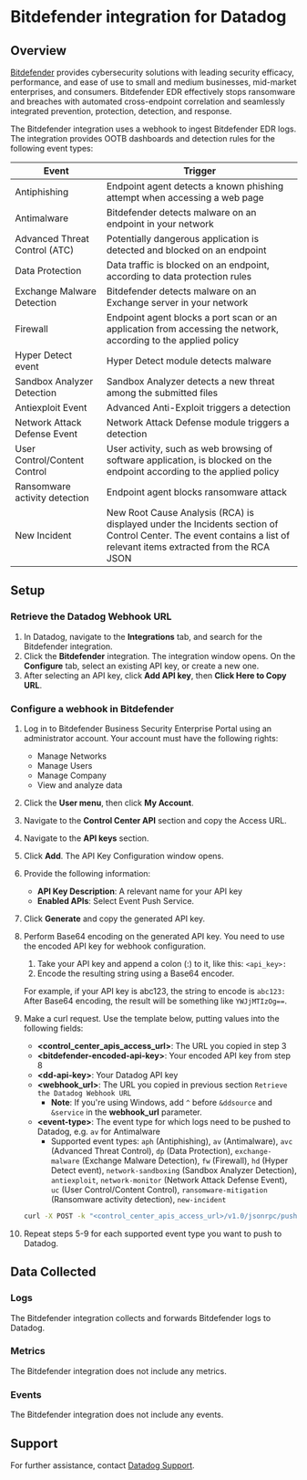 # Bitdefender integration for Datadog

## Overview

[Bitdefender][1] provides cybersecurity solutions with leading security efficacy, performance, and ease of use to small and medium businesses, mid-market enterprises, and consumers. Bitdefender EDR effectively stops ransomware and breaches with automated cross-endpoint correlation and seamlessly integrated prevention, protection, detection, and response.

The Bitdefender integration uses a webhook to ingest Bitdefender EDR logs. The integration provides OOTB dashboards and detection rules for the following event types:

| Event                         | Trigger                                                                                                                                                           |
|-------------------------------|-------------------------------------------------------------------------------------------------------------------------------------------------------------------|
| Antiphishing                  | Endpoint agent detects a known phishing attempt when accessing a web page                                                                                         |
| Antimalware                   | Bitdefender detects malware on an endpoint in your network                                                                                                        |
| Advanced Threat Control (ATC) | Potentially dangerous application is detected and blocked on an endpoint                                                                                          |
| Data Protection               | Data traffic is blocked on an endpoint, according to data protection rules                                                                                        |
| Exchange Malware Detection    | Bitdefender detects malware on an Exchange server in your network                                                                                                 |
| Firewall                      | Endpoint agent blocks a port scan or an application from accessing the network, according to the applied policy                                                   |
| Hyper Detect event            | Hyper Detect module detects malware                                                                                                                               |
| Sandbox Analyzer Detection    | Sandbox Analyzer detects a new threat among the submitted files                                                                                                   |
| Antiexploit Event             | Advanced Anti-Exploit triggers a detection                                                                                                                        |
| Network Attack Defense Event  | Network Attack Defense module triggers a detection                                                                                                                |
| User Control/Content Control  | User activity, such as web browsing of software application, is blocked on the endpoint according to the applied policy                                           |
| Ransomware activity detection | Endpoint agent blocks ransomware attack                                                                                                                           |
| New Incident                  | New Root Cause Analysis (RCA) is displayed under the Incidents section of Control Center. The event contains a list of relevant items extracted from the RCA JSON |

## Setup

### Retrieve the Datadog Webhook URL

1. In Datadog, navigate to the **Integrations** tab, and search for the Bitdefender integration.
2. Click the **Bitdefender** integration. The integration window opens. On the **Configure** tab, select an existing API key, or create a new one.
3. After selecting an API key, click **Add API key**, then **Click Here to Copy URL**.

### Configure a webhook in Bitdefender

1. Log in to Bitdefender Business Security Enterprise Portal using an administrator account. Your account must have the following rights:
   - Manage Networks
   - Manage Users
   - Manage Company
   - View and analyze data
2. Click the **User menu**, then click **My Account**.
3. Navigate to the **Control Center API** section and copy the Access URL.
4. Navigate to the **API keys** section.
5. Click **Add**. The API Key Configuration window opens.
6. Provide the following information:
    - **API Key Description**: A relevant name for your API key
    - **Enabled APIs**: Select Event Push Service.
7. Click **Generate** and copy the generated API key. 
8. Perform Base64 encoding on the generated API key. You need to use the encoded API key for webhook configuration.
    1. Take your API key and append a colon (\:) to it, like this: `<api_key>:`
    2. Encode the resulting string using a Base64 encoder.
    
    For example, if your API key is abc123, the string to encode is `abc123:` After Base64 encoding, the result will be something like `YWJjMTIzOg==`.

9. Make a curl request. Use the template below, putting values into the following fields: 
    - **\<control_center_apis_access_url>**: The URL you copied in step 3
    - **\<bitdefender-encoded-api-key>**: Your encoded API key from step 8
    - **\<dd-api-key>**: Your Datadog API key
    - **\<webhook_url>**:  The URL you copied in previous section `Retrieve the Datadog Webhook URL`
        - **Note**: If you're using Windows, add `^` before `&ddsource` and `&service` in the **webhook_url** parameter.
    - **\<event-type>**: The event type for which logs need to be pushed to Datadog, e.g. `av` for Antimalware
        - Supported event types: `aph` (Antiphishing), `av` (Antimalware), `avc` (Advanced Threat Control), `dp` (Data Protection), `exchange-malware` (Exchange Malware Detection), `fw` (Firewall), `hd` (Hyper Detect event), `network-sandboxing` (Sandbox Analyzer Detection), `antiexploit`, `network-monitor` (Network Attack Defense Event), `uc` (User Control/Content Control), `ransomware-mitigation` (Ransomware activity detection), `new-incident`
    
    ```bash
    curl -X POST -k "<control_center_apis_access_url>/v1.0/jsonrpc/push" --header "Authorization: Basic <bitdefender-encoded-api-key>" --header "Content-Type: application/json" --data "{\"params\": {\"status\": 1,\"serviceType\": \"jsonRPC\",\"serviceSettings\": {\"url\": \"<webhook_url>\",\"requireValidSslCertificate\": false,\"authorization\": \"<dd-api-key>\"},\"subscribeToEventTypes\": {\"<event-type>\": true}},\"jsonrpc\": \"2.0\",\"method\": \"setPushEventSettings\",\"id\": 1}"
    ```

10. Repeat steps 5-9 for each supported event type you want to push to Datadog.

## Data Collected

### Logs

The Bitdefender integration collects and forwards Bitdefender logs to Datadog.

### Metrics

The Bitdefender integration does not include any metrics.

### Events

The Bitdefender integration does not include any events.

## Support

For further assistance, contact [Datadog Support][2].

[1]: https://www.bitdefender.com/en-in/business/products/endpoint-detection-response
[2]: https://docs.datadoghq.com/help/